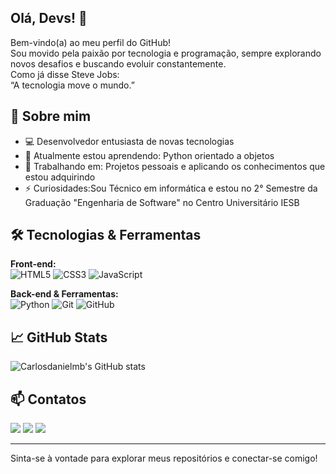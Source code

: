 ## Olá, Devs! 👋

Bem-vindo(a) ao meu perfil do GitHub!  
Sou movido pela paixão por tecnologia e programação, sempre explorando novos desafios e buscando evoluir constantemente.  
Como já disse Steve Jobs:  
“A tecnologia move o mundo.”

## 🚀 Sobre mim

- 💻 Desenvolvedor entusiasta de novas tecnologias
- 🌱 Atualmente estou aprendendo: Python orientado a objetos
- 🔭 Trabalhando em: Projetos pessoais e aplicando os conhecimentos que estou adquirindo
- ⚡ Curiosidades:Sou Técnico em informática e estou no 2° Semestre da Graduação "Engenharia de Software" no Centro Universitário IESB


## 🛠️ Tecnologias & Ferramentas

**Front-end:**  
![HTML5](https://img.shields.io/badge/-HTML5-333333?style=flat&logo=html5)
![CSS3](https://img.shields.io/badge/-CSS3-333333?style=flat&logo=css3)
![JavaScript](https://img.shields.io/badge/-JavaScript-333333?style=flat&logo=javascript)

**Back-end & Ferramentas:**  
![Python](https://img.shields.io/badge/-Python-333333?style=flat&logo=python)
![Git](https://img.shields.io/badge/-Git-333333?style=flat&logo=git)
![GitHub](https://img.shields.io/badge/-GitHub-333333?style=flat&logo=github)

## 📈 GitHub Stats

![Carlosdanielmb's GitHub stats](https://github-readme-stats.vercel.app/api?username=Carlosdanielmb&show_icons=true&theme=radical)

## 📫 Contatos
<div>
<a href="https://instagram.com/dev_carlosdan" target="_blank"><img loading="lazy" src="https://img.shields.io/badge/-Instagram-%23E4405F?style=for-the-badge&logo=instagram&logoColor=white" target="_blank"></a>
<a href = "marquescarlosdaniel78@gmail.com"><img loading="lazy" src="https://img.shields.io/badge/Gmail-D14836?style=for-the-badge&logo=gmail&logoColor=white" target="_blank"></a>
<a href="https://www.linkedin.com/in/carlosdanielmb" target="_blank"><img loading="lazy" src="https://img.shields.io/badge/-LinkedIn-%230077B5?style=for-the-badge&logo=linkedin&logoColor=white" target="_blank"></a>   
</div>

---

Sinta-se à vontade para explorar meus repositórios e conectar-se comigo!
